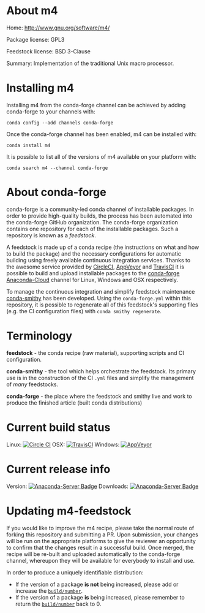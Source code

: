 About m4
========

Home: http://www.gnu.org/software/m4/

Package license: GPL3

Feedstock license: BSD 3-Clause

Summary: Implementation of the traditional Unix macro processor.



Installing m4
=============

Installing m4 from the conda-forge channel can be achieved by adding conda-forge to your channels with:

```
conda config --add channels conda-forge
```

Once the conda-forge channel has been enabled, m4 can be installed with:

```
conda install m4
```

It is possible to list all of the versions of m4 available on your platform with:

```
conda search m4 --channel conda-forge
```


About conda-forge
=================

conda-forge is a community-led conda channel of installable packages.
In order to provide high-quality builds, the process has been automated into the
conda-forge GitHub organization. The conda-forge organization contains one repository 
for each of the installable packages. Such a repository is known as a *feedstock*.

A feedstock is made up of a conda recipe (the instructions on what and how to build
the package) and the necessary configurations for automatic building using freely
available continuous integration services. Thanks to the awesome service provided by
[CircleCI](https://circleci.com/), [AppVeyor](http://www.appveyor.com/)
and [TravisCI](https://travis-ci.org/) it is possible to build and upload installable
packages to the [conda-forge](https://anaconda.org/conda-forge)
[Anaconda-Cloud](http://docs.anaconda.org/) channel for Linux, Windows and OSX respectively.

To manage the continuous integration and simplify feedstock maintenance
[conda-smithy](http://github.com/conda-forge/conda-smithy) has been developed.
Using the ``conda-forge.yml`` within this repository, it is possible to regenerate all of
this feedstock's supporting files (e.g. the CI configuration files) with ``conda smithy regenerate``.


Terminology
===========

**feedstock** - the conda recipe (raw material), supporting scripts and CI configuration.

**conda-smithy** - the tool which helps orchestrate the feedstock.
                   Its primary use is in the construction of the CI ``.yml`` files
                   and simplify the management of *many* feedstocks.

**conda-forge** - the place where the feedstock and smithy live and work to
                  produce the finished article (built conda distributions)

Current build status
====================

Linux: [![Circle CI](https://circleci.com/gh/conda-forge/m4-feedstock.svg?style=svg)](https://circleci.com/gh/conda-forge/m4-feedstock)
OSX: [![TravisCI](https://travis-ci.org/conda-forge/m4-feedstock.svg?branch=master)](https://travis-ci.org/conda-forge/m4-feedstock) 
Windows: [![AppVeyor](https://ci.appveyor.com/api/projects/status/github/conda-forge/m4-feedstock?svg=True)](https://ci.appveyor.com/project/conda-forge/m4-feedstock/branch/master)

Current release info
====================
Version: [![Anaconda-Server Badge](https://anaconda.org/conda-forge/m4/badges/version.svg)](https://anaconda.org/conda-forge/m4)
Downloads: [![Anaconda-Server Badge](https://anaconda.org/conda-forge/m4/badges/downloads.svg)](https://anaconda.org/conda-forge/m4)


Updating m4-feedstock
=====================

If you would like to improve the m4 recipe, please take the normal
route of forking this repository and submitting a PR. Upon submission, your changes will
be run on the appropriate platforms to give the reviewer an opportunity to confirm that the
changes result in a successful build. Once merged, the recipe will be re-built and uploaded
automatically to the conda-forge channel, whereupon they will be available for everybody to
install and use.

In order to produce a uniquely identifiable distribution:
 * If the version of a package **is not** being increased, please add or increase
   the [``build/number``](http://conda.pydata.org/docs/building/meta-yaml.html#build-number-and-string). 
 * If the version of a package **is** being increased, please remember to return
   the [``build/number``](http://conda.pydata.org/docs/building/meta-yaml.html#build-number-and-string)
   back to 0.
